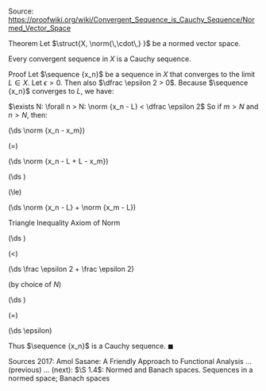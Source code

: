 # 

Source: https://proofwiki.org/wiki/Convergent_Sequence_is_Cauchy_Sequence/Normed_Vector_Space

Theorem
Let $\struct{X, \norm{\,\cdot\,} }$ be a normed vector space.

Every convergent sequence in $X$ is a Cauchy sequence.


Proof
Let $\sequence {x_n}$ be a sequence in $X$ that converges to the limit $L \in X$.
Let $\epsilon > 0$. 
Then also $\dfrac \epsilon 2 > 0$.
Because $\sequence {x_n}$ converges to $L$, we have:

$\exists N: \forall n > N: \norm {x_n - L} < \dfrac \epsilon 2$
So if $m > N$ and $n > N$, then:














\(\ds \norm {x_n - x_m}\)

\(=\)







\(\ds \norm {x_n - L + L - x_m}\)




















\(\ds \)

\(\le\)







\(\ds \norm {x_n - L} + \norm {x_m - L}\)





Triangle Inequality Axiom of Norm














\(\ds \)

\(<\)







\(\ds \frac \epsilon 2 + \frac \epsilon 2\)





(by choice of $N$)














\(\ds \)

\(=\)







\(\ds \epsilon\)









Thus $\sequence {x_n}$ is a Cauchy sequence.
$\blacksquare$


Sources
2017: Amol Sasane: A Friendly Approach to Functional Analysis ... (previous) ... (next): $\S 1.4$: Normed and Banach spaces. Sequences in a normed space; Banach spaces




